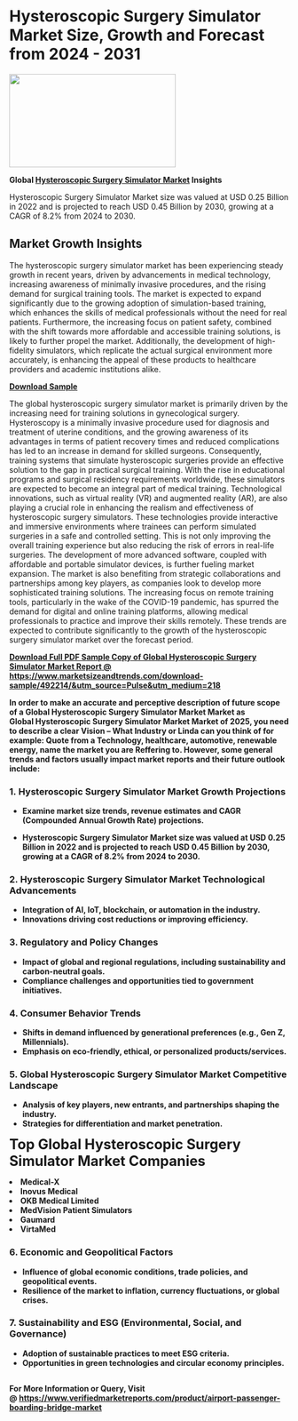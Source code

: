 <H1>Hysteroscopic Surgery Simulator Market Size, Growth and Forecast from 2024 - 2031</H1><img class="aligncenter size-medium wp-image-584254" src="https://thirdeyenews.in/wp-content/uploads/2024/09/Global-Market-Research-300x168.jpeg" alt="" width="300" height="168" /><p><strong>Global&nbsp;<a href="https://www.marketsizeandtrends.com/download-sample/492214/&amp;utm_source=Pulse&amp;utm_medium=218">Hysteroscopic Surgery Simulator Market</a> Insights</strong></p><p>Hysteroscopic Surgery Simulator Market size was valued at USD 0.25 Billion in 2022 and is projected to reach USD 0.45 Billion by 2030, growing at a CAGR of 8.2% from 2024 to 2030.</p><p><h2>Market Growth Insights</h2> <p>The hysteroscopic surgery simulator market has been experiencing steady growth in recent years, driven by advancements in medical technology, increasing awareness of minimally invasive procedures, and the rising demand for surgical training tools. The market is expected to expand significantly due to the growing adoption of simulation-based training, which enhances the skills of medical professionals without the need for real patients. Furthermore, the increasing focus on patient safety, combined with the shift towards more affordable and accessible training solutions, is likely to further propel the market. Additionally, the development of high-fidelity simulators, which replicate the actual surgical environment more accurately, is enhancing the appeal of these products to healthcare providers and academic institutions alike.</p> <p><strong><a href="sample-download-link">Download Sample</a></strong></p> <p>The global hysteroscopic surgery simulator market is primarily driven by the increasing need for training solutions in gynecological surgery. Hysteroscopy is a minimally invasive procedure used for diagnosis and treatment of uterine conditions, and the growing awareness of its advantages in terms of patient recovery times and reduced complications has led to an increase in demand for skilled surgeons. Consequently, training systems that simulate hysteroscopic surgeries provide an effective solution to the gap in practical surgical training. With the rise in educational programs and surgical residency requirements worldwide, these simulators are expected to become an integral part of medical training. Technological innovations, such as virtual reality (VR) and augmented reality (AR), are also playing a crucial role in enhancing the realism and effectiveness of hysteroscopic surgery simulators. These technologies provide interactive and immersive environments where trainees can perform simulated surgeries in a safe and controlled setting. This is not only improving the overall training experience but also reducing the risk of errors in real-life surgeries. The development of more advanced software, coupled with affordable and portable simulator devices, is further fueling market expansion. The market is also benefiting from strategic collaborations and partnerships among key players, as companies look to develop more sophisticated training solutions. The increasing focus on remote training tools, particularly in the wake of the COVID-19 pandemic, has spurred the demand for digital and online training platforms, allowing medical professionals to practice and improve their skills remotely. These trends are expected to contribute significantly to the growth of the hysteroscopic surgery simulator market over the forecast period.</p> <p><strong><a href="more-info-link"></p><p><span class=""><strong>Download Full PDF Sample Copy of Global Hysteroscopic Surgery Simulator Market Report</strong> @ <a href="https://www.marketsizeandtrends.com/download-sample/492214/&amp;utm_source=Pulse&amp;utm_medium=218" target="_blank">https://www.marketsizeandtrends.com/download-sample/492214/&amp;utm_source=Pulse&amp;utm_medium=218</a></span></p><p>In order to make an accurate and perceptive description of future scope of a Global&nbsp;Hysteroscopic Surgery Simulator Market Market as Global&nbsp;Hysteroscopic Surgery Simulator Market Market of 2025, you need to describe a clear Vision &ndash; What Industry or Linda can you think of for example: Quote from a Technology, healthcare, automotive, renewable energy, name the market you are Reffering to. However, some general trends and factors usually impact market reports and their future outlook include:</p><h3>1.&nbsp;<strong>Hysteroscopic Surgery Simulator Market Growth Projections</strong></h3><ul><li>Examine market size trends, revenue estimates and CAGR (Compounded Annual Growth Rate) projections.</li><li><p>Hysteroscopic Surgery Simulator Market size was valued at USD 0.25 Billion in 2022 and is projected to reach USD 0.45 Billion by 2030, growing at a CAGR of 8.2% from 2024 to 2030.</p></li></ul><h3>2.&nbsp;<strong>Hysteroscopic Surgery Simulator Market Technological Advancements</strong></h3><ul><li>Integration of AI, IoT, blockchain, or automation in the industry.</li><li>Innovations driving cost reductions or improving efficiency.</li></ul><h3>3.&nbsp;<strong>Regulatory and Policy Changes</strong></h3><ul><li>Impact of global and regional regulations, including sustainability and carbon-neutral goals.</li><li>Compliance challenges and opportunities tied to government initiatives.</li></ul><h3>4.&nbsp;<strong>Consumer Behavior Trends</strong></h3><ul><li>Shifts in demand influenced by generational preferences (e.g., Gen Z, Millennials).</li><li>Emphasis on eco-friendly, ethical, or personalized products/services.</li></ul><h3>5.&nbsp;<strong>Global Hysteroscopic Surgery Simulator Market Competitive Landscape</strong></h3><ul><li>Analysis of key players, new entrants, and partnerships shaping the industry.</li><li>Strategies for differentiation and market penetration.</li></ul><p data-pm-slice="1 1 []"><span style="color: inherit; font-family: inherit; font-size: 25px;">Top Global Hysteroscopic Surgery Simulator Market Companies</span></p><div class="" data-test-id=""><p><li>Medical-X</li><li> Inovus Medical</li><li> OKB Medical Limited</li><li> MedVision Patient Simulators</li><li> Gaumard</li><li> VirtaMed</li></p></div><h3>6.&nbsp;<strong>Economic and Geopolitical Factors</strong></h3><ul><li>Influence of global economic conditions, trade policies, and geopolitical events.</li><li>Resilience of the market to inflation, currency fluctuations, or global crises.</li></ul><h3>7.&nbsp;<strong>Sustainability and ESG (Environmental, Social, and Governance)</strong></h3><ul><li>Adoption of sustainable practices to meet ESG criteria.</li><li>Opportunities in green technologies and circular economy principles.</li></ul><h2><strong style="font-size: 14px;">For More Information or Query, Visit @&nbsp;</strong><a style="background-color: #ffffff; font-size: 14px;" href="https://www.marketsizeandtrends.com/report/hysteroscopic-surgery-simulator-market/" target="_blank">https://www.verifiedmarketreports.com/product/airport-passenger-boarding-bridge-market</a></h2>
